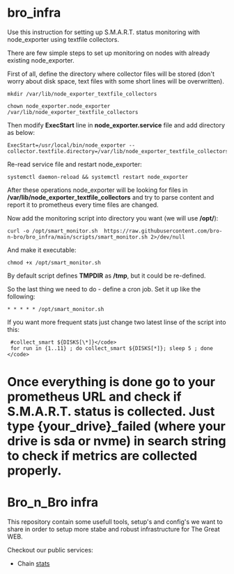 # bro_infra
Use this instruction for setting up S.M.A.R.T. status monitoring with node_exporter using textfile collectors.

There are few simple steps to set up monitoring on nodes with already existing node_exporter.

First of all, define the directory where collector files will be stored (don't worry about disk space, text files with some short lines will be overwritten).

``` 
mkdir /var/lib/node_exporter_textfile_collectors
```

```
chown node_exporter.node_exporter /var/lib/node_exporter_textfile_collectors
```

Then modify **ExecStart** line in **node_exporter.service** file and add directory as below: 

```
ExecStart=/usr/local/bin/node_exporter --collector.textfile.directory=/var/lib/node_exporter_textfile_collectors
```

Re-read service file and restart node_exporter: 

```
systemctl daemon-reload && systemctl restart node_exporter
```

After these operations node_exporter will be looking for files in **/var/lib/node_exporter_textfile_collectors** and try to parse content and report it to prometheus every time files are changed.

Now add the monitoring script into directory you want (we will use **/opt/**):

```
curl -o /opt/smart_monitor.sh  https://raw.githubusercontent.com/bro-n-bro/bro_infra/main/scripts/smart_monitor.sh 2>/dev/null
```

And make it executable:

```
chmod +x /opt/smart_monitor.sh
```

By default script defines **TMPDIR** as **/tmp**, but it could be re-defined.

So the last thing we need to do - define a cron job. Set it up like the following:

```
* * * * * /opt/smart_monitor.sh
```

If you want more frequent stats just change two latest linse of the script into this:
```
 #collect_smart ${DISKS[\*]}</code>
 for run in {1..11} ; do collect_smart ${DISKS[*]}; sleep 5 ; done </code>
 ```

Once everything is done go to your prometheus URL and check if S.M.A.R.T. status is collected. 
Just type **{your_drive}\_failed** (where your drive is sda or nvme) in search string to check if metrics are collected properly.
=======
# Bro_n_Bro infra 

This repository contain some usefull tools, setup's and config's we want to share in order to setup more stabe and robust infrastructure for The Great WEB. 

Checkout our public services: 

- Chain [stats](https://monitor.bronbro.io)
